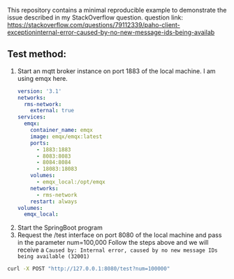 This repository contains a minimal reproducible example to demonstrate the issue described in my StackOverflow question.
question link: https://stackoverflow.com/questions/79112339/paho-client-exceptioninternal-error-caused-by-no-new-message-ids-being-availab

## Test method:
1. Start an mqtt broker instance on port 1883 of the local machine. I am using emqx here.
    ```yaml
    version: '3.1'
    networks:
      rms-network:
        external: true
    services:
      emqx:
        container_name: emqx
        image: emqx/emqx:latest
        ports:
          - 1883:1883
          - 8083:8083
          - 8084:8084
          - 18083:18083
        volumes:
          - emqx_local:/opt/emqx
        networks:
          - rms-network
        restart: always
    volumes:
      emqx_local:
     ```
2. Start the SpringBoot program
3. Request the /test interface on port 8080 of the local machine and pass in the parameter num=100,000
Follow the steps above and we will receive a `Caused by: Internal error, caused by no new message IDs being available (32001)`
```bash
curl -X POST "http://127.0.0.1:8080/test?num=100000"

```
